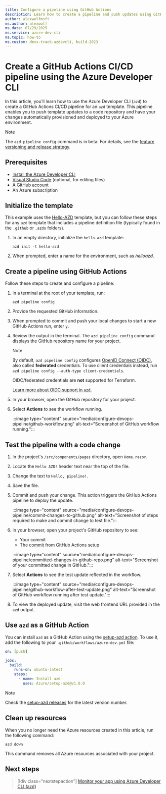 ```yaml
---
title: Configure a pipeline using GitHub Actions
description: Learn how to create a pipeline and push updates using GitHub Actions and the Azure Developer CLI.
author: alexwolfmsft
ms.author: alexwolf
ms.date: 07/29/2025
ms.service: azure-dev-cli
ms.topic: how-to
ms.custom: devx-track-azdevcli, build-2023
---
```


# Create a GitHub Actions CI/CD pipeline using the Azure Developer CLI

In this article, you'll learn how to use the Azure Developer CLI (`azd`) to create a GitHub Actions CI/CD pipeline for an `azd` template. This pipeline enables you to push template updates to a code repository and have your changes automatically provisioned and deployed to your Azure environment.

> [!NOTE]
> The `azd pipeline config` command is in beta. For details, see the [feature versioning and release strategy](/azure/developer/azure-developer-cli/feature-versioning).

## Prerequisites

- [Install the Azure Developer CLI](install-azd.md)
- [Visual Studio Code](https://code.visualstudio.com/download) (optional, for editing files)
- A GitHub account
- An Azure subscription

## Initialize the template

This example uses the [Hello-AZD](https://github.com/azure-samples/hello-azd) template, but you can follow these steps for any `azd` template that includes a pipeline definition file (typically found in the `.github` or `.azdo` folders).

1. In an empty directory, initialize the `hello-azd` template:

   ```azdeveloper
   azd init -t hello-azd
   ```

1. When prompted, enter a name for the environment, such as *helloazd*.

## Create a pipeline using GitHub Actions

Follow these steps to create and configure a pipeline:

1. In a terminal at the root of your template, run:

   ```azdeveloper
   azd pipeline config
   ```

1. Provide the requested GitHub information.

1. When prompted to commit and push your local changes to start a new GitHub Actions run, enter `y`.

1. Review the output in the terminal. The `azd pipeline config` command displays the GitHub repository name for your project.

   > [!NOTE]
   > By default, `azd pipeline config` configures [OpenID Connect (OIDC)](../github/connect-from-azure-openid-connect.md), also called **federated** credentials. To use client credentials instead, run `azd pipeline config --auth-type client-credentials`.
   >
   > OIDC/federated credentials are **not** supported for Terraform.
   >
   > [Learn more about OIDC support in `azd`.](./faq.yml#what-is-openid-connect--oidc---and-is-it-supported)

1. In your browser, open the GitHub repository for your project.

1. Select **Actions** to see the workflow running.

   :::image type="content" source="media/configure-devops-pipeline/github-workflow.png" alt-text="Screenshot of GitHub workflow running.":::

## Test the pipeline with a code change

1. In the project's `/src/components/pages` directory, open `Home.razor`.
1. Locate the `Hello AZD!` header text near the top of the file.
1. Change the text to `Hello, pipeline!`.
1. Save the file.
1. Commit and push your change. This action triggers the GitHub Actions pipeline to deploy the update.

   :::image type="content" source="media/configure-devops-pipeline/commit-changes-to-github.png" alt-text="Screenshot of steps required to make and commit change to test file.":::

1. In your browser, open your project's GitHub repository to see:
   - Your commit
   - The commit from GitHub Actions setup

   :::image type="content" source="media/configure-devops-pipeline/committed-changes-in-github-repo.png" alt-text="Screenshot of your committed change in GitHub.":::

1. Select **Actions** to see the test update reflected in the workflow.

   :::image type="content" source="media/configure-devops-pipeline/github-workflow-after-test-update.png" alt-text="Screenshot of GitHub workflow running after test update.":::

1. To view the deployed update, visit the web frontend URL provided in the `azd` output.

## Use `azd` as a GitHub Action

You can install `azd` as a GitHub Action using the [setup-azd action](https://github.com/Azure/setup-azd). To use it, add the following to your `.github/workflows/azure-dev.yml` file:

```yml
on: [push]

jobs:
  build:
    runs-on: ubuntu-latest
    steps:
      - name: Install azd
        uses: Azure/setup-azd@v1.0.0
```

> [!NOTE]
> Check the [setup-azd releases](https://github.com/Azure/setup-azd/releases) for the latest version number.

## Clean up resources

When you no longer need the Azure resources created in this article, run the following command:

```azdeveloper
azd down
```

This command removes all Azure resources associated with your project.

## Next steps

> [!div class="nextstepaction"]
> [Monitor your app using Azure Developer CLI (azd)](monitor-your-app.md)
